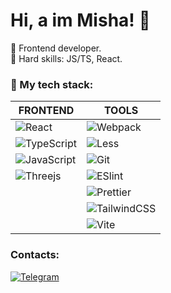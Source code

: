 
# Hi, a im Misha! 👋  

🚀 Frontend developer.  
🌱 Hard skills: JS/TS, React.  

### 🔧 My tech stack:

| **FRONTEND**       | **TOOLS**        |  
|-------------------|--------------------|  
| ![React](https://img.shields.io/badge/React-61DAFB?style=for-the-badge&logo=react&logoColor=white) | ![Webpack](https://img.shields.io/badge/Webpack-8DD6F9?style=for-the-badge&logo=webpack&logoColor=white) |  
| ![TypeScript](https://img.shields.io/badge/TypeScript-3178C6?style=for-the-badge&logo=typescript&logoColor=white) | ![Less](https://img.shields.io/badge/Less-1D365D?style=for-the-badge&logo=less&logoColor=white) |  
| ![JavaScript](https://img.shields.io/badge/JavaScript-F7DF1E?style=for-the-badge&logo=javascript&logoColor=black) | ![Git](https://img.shields.io/badge/Git-F05032?style=for-the-badge&logo=git&logoColor=white) |
|![Threejs](https://img.shields.io/badge/threejs-black?style=for-the-badge&logo=three.js&logoColor=white) | ![ESlint](https://img.shields.io/badge/eslint-3A33D1?style=for-the-badge&logo=eslint&logoColor=white)|
| | ![Prettier](https://img.shields.io/badge/prettier-1A2C34?style=for-the-badge&logo=prettier&logoColor=F7BA3E)|
| | ![TailwindCSS](https://img.shields.io/badge/tailwindcss-%2338B2AC.svg?style=for-the-badge&logo=tailwind-css&logoColor=white)
| | ![Vite](https://img.shields.io/badge/vite-%23646CFF.svg?style=for-the-badge&logo=vite&logoColor=white)




### Contacts:  
[![Telegram](https://img.shields.io/badge/Telegram-2CA5E0?style=flat&logo=telegram&logoColor=white)](https://t.me/Robezzi)
